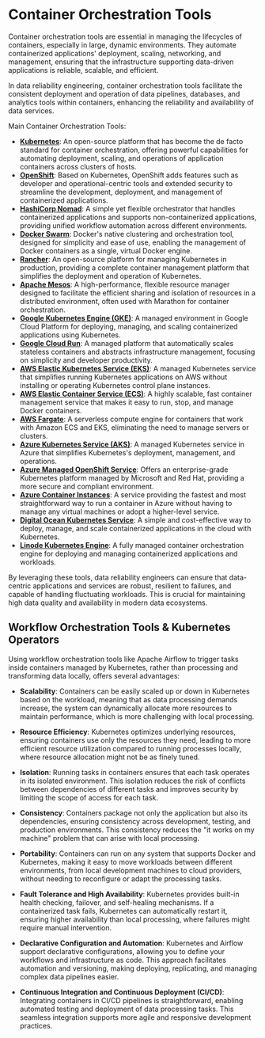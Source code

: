 # Container Orchestration Tools

Container orchestration tools are essential in managing the lifecycles of containers, especially in large, dynamic environments. They automate containerized applications' deployment, scaling, networking, and management, ensuring that the infrastructure supporting data-driven applications is reliable, scalable, and efficient.

In data reliability engineering, container orchestration tools facilitate the consistent deployment and operation of data pipelines, databases, and analytics tools within containers, enhancing the reliability and availability of data services.

Main Container Orchestration Tools:

* [**Kubernetes**](https://kubernetes.io/): An open-source platform that has become the de facto standard for container orchestration, offering powerful capabilities for automating deployment, scaling, and operations of application containers across clusters of hosts.
* [**OpenShift**](https://openshift.com/): Based on Kubernetes, OpenShift adds features such as developer and operational-centric tools and extended security to streamline the development, deployment, and management of containerized applications.
* [**HashiCorp Nomad**](https://www.nomadproject.io/): A simple yet flexible orchestrator that handles containerized applications and supports non-containerized applications, providing unified workflow automation across different environments.
* [**Docker Swarm**](https://docs.docker.com/engine/swarm/): Docker's native clustering and orchestration tool, designed for simplicity and ease of use, enabling the management of Docker containers as a single, virtual Docker engine.
* [**Rancher**](https://www.rancher.com/): An open-source platform for managing Kubernetes in production, providing a complete container management platform that simplifies the deployment and operation of Kubernetes.
* [**Apache Mesos**](https://mesos.apache.org/): A high-performance, flexible resource manager designed to facilitate the efficient sharing and isolation of resources in a distributed environment, often used with Marathon for container orchestration.
* [**Google Kubernetes Engine (GKE)**](https://cloud.google.com/kubernetes-engine/): A managed environment in Google Cloud Platform for deploying, managing, and scaling containerized applications using Kubernetes.
* [**Google Cloud Run**](https://cloud.google.com/run/): A managed platform that automatically scales stateless containers and abstracts infrastructure management, focusing on simplicity and developer productivity.
* [**AWS Elastic Kubernetes Service (EKS)**](https://aws.amazon.com/eks/): A managed Kubernetes service that simplifies running Kubernetes applications on AWS without installing or operating Kubernetes control plane instances.
* [**AWS Elastic Container Service (ECS)**](https://aws.amazon.com/ecs/): A highly scalable, fast container management service that makes it easy to run, stop, and manage Docker containers.
* [**AWS Fargate**](https://aws.amazon.com/fargate/): A serverless compute engine for containers that work with Amazon ECS and EKS, eliminating the need to manage servers or clusters.
* [**Azure Kubernetes Service (AKS)**](https://azure.microsoft.com/en-us/products/kubernetes-service/): A managed Kubernetes service in Azure that simplifies Kubernetes's deployment, management, and operations.
* [**Azure Managed OpenShift Service**](https://azure.microsoft.com/en-us/products/openshift/): Offers an enterprise-grade Kubernetes platform managed by Microsoft and Red Hat, providing a more secure and compliant environment.
* [**Azure Container Instances**](https://azure.microsoft.com/en-us/products/container-instances/): A service providing the fastest and most straightforward way to run a container in Azure without having to manage any virtual machines or adopt a higher-level service.
* [**Digital Ocean Kubernetes Service**](https://www.digitalocean.com/products/kubernetes): A simple and cost-effective way to deploy, manage, and scale containerized applications in the cloud with Kubernetes.
* [**Linode Kubernetes Engine**](https://www.linode.com/products/kubernetes/): A fully managed container orchestration engine for deploying and managing containerized applications and workloads.

By leveraging these tools, data reliability engineers can ensure that data-centric applications and services are robust, resilient to failures, and capable of handling fluctuating workloads. This is crucial for maintaining high data quality and availability in modern data ecosystems.

## Workflow Orchestration Tools & Kubernetes Operators

Using workflow orchestration tools like Apache Airflow to trigger tasks inside containers managed by Kubernetes, rather than processing and transforming data locally, offers several advantages:

* **Scalability**:
  Containers can be easily scaled up or down in Kubernetes based on the workload, meaning that as data processing demands increase, the system can dynamically allocate more resources to maintain performance, which is more challenging with local processing.

* **Resource Efficiency**:
  Kubernetes optimizes underlying resources, ensuring containers use only the resources they need, leading to more efficient resource utilization compared to running processes locally, where resource allocation might not be as finely tuned.

* **Isolation**:
  Running tasks in containers ensures that each task operates in its isolated environment. This isolation reduces the risk of conflicts between dependencies of different tasks and improves security by limiting the scope of access for each task.

* **Consistency**:
  Containers package not only the application but also its dependencies, ensuring consistency across development, testing, and production environments. This consistency reduces the "it works on my machine" problem that can arise with local processing.

* **Portability**:
  Containers can run on any system that supports Docker and Kubernetes, making it easy to move workloads between different environments, from local development machines to cloud providers, without needing to reconfigure or adapt the processing tasks.

* **Fault Tolerance and High Availability**:
  Kubernetes provides built-in health checking, failover, and self-healing mechanisms. If a containerized task fails, Kubernetes can automatically restart it, ensuring higher availability than local processing, where failures might require manual intervention.

* **Declarative Configuration and Automation**:
  Kubernetes and Airflow support declarative configurations, allowing you to define your workflows and infrastructure as code. This approach facilitates automation and versioning, making deploying, replicating, and managing complex data pipelines easier.

* **Continuous Integration and Continuous Deployment (CI/CD)**:
  Integrating containers in CI/CD pipelines is straightforward, enabling automated testing and deployment of data processing tasks. This seamless integration supports more agile and responsive development practices.
